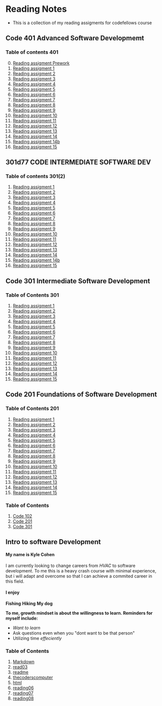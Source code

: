 # Reading Notes
- This is a collection of my reading assigments for codefellows course

## Code 401 Advanced Software Developmemt
### Table of contents 401
0. [Reading assigment Prework](./401readings/preworkReading.html)
1. [Reading assigment 1](./401readings/Read01.html)
2. [Reading assigment 2](./401readings/Read02.html)
3. [Reading assigment 3](./401readings/Read03.html)
4. [Reading assigment 4](./401readings/Read04.html)
5. [Reading assigment 5](./401readings/Read05.html)
6. [Reading assigment 6](./401readings/Read06.html)
7. [Reading assigment 7](./401readings/Read07.html)
8. [Reading assigment 8](./401readings/Read08.html)
9. [Reading assigment 9](./401readings/Read09.html)
10. [Reading assigment 10](./401readings/Read10.html)
11. [Reading assigment 11](./401readings/Read11.html)
12. [Reading assigment 12](./401readings/Read12.html)
13. [Reading assigment 13](./401readings/Read13.html)
14. [Reading assigment 14](./401readings/Read14.html)
14. [Reading assigment 14b](./401readings/Read14b.html)
15. [Reading assigment 15](./401readings/Read15.html)

## 301d77 CODE INTERMEDIATE SOFTWARE DEV
### Table of contents 301(2)
1. [Reading assigment 1](./301d77readings/Read01.html)
2. [Reading assigment 2](./301d77readings/Read02.html)
3. [Reading assigment 3](./301d77readings/Read03.html)
4. [Reading assigment 4](./301d77readings/Read04.html)
5. [Reading assigment 5](./301d77readings/Read05.html)
6. [Reading assigment 6](./301d77readings/Read06.html)
7. [Reading assigment 7](./301d77readings/Read07.html)
8. [Reading assigment 8](./301d77readings/Read08.html)
9. [Reading assigment 9](./301d77readings/Read09.html)
10. [Reading assigment 10](./301d77readings/Read10.html)
11. [Reading assigment 11](./301d77readings/Read11.html)
12. [Reading assigment 12](./301d77readings/Read12.html)
13. [Reading assigment 13](./301d77readings/Read13.html)
14. [Reading assigment 14](./301d77readings/Read14.html)
14. [Reading assigment 14b](./301d77readings/Read14b.html)
15. [Reading assigment 15](./301d77readings/Read15.html)


## Code 301 Intermediate Software Development
### Table of Contents 301
1. [Reading assigment 1](./CODE301readings/readClass01.html)
2. [Reading assigment 2](./CODE301readings/readClass02.html)
3. [Reading assigment 3](./CODE301readings/readClass03.html)
4. [Reading assigment 4](./CODE301readings/readClass04.html)
5. [Reading assigment 5](./CODE301readings/readClass05.html)
6. [Reading assigment 6](./CODE301readings/readClass06.html)
7. [Reading assigment 7](./CODE301readings/readClass07.html)
8. [Reading assigment 8](./CODE301readings/readClass08.html)
9. [Reading assigment 9](./CODE301readings/readClass09.html)
10. [Reading assigment 10](./CODE301readings/readClass10.html)
11. [Reading assigment 11](./CODE301readings/readClass11.html)
12. [Reading assigment 12](./CODE301readings/readClass12.html)
13. [Reading assigment 13](./CODE301readings/readClass13.html)
14. [Reading assigment 14]()
15. [Reading assigment 15]()


## Code 201 Foundations of Software Development

### Table of Contents 201
1. [Reading assigment 1](./CODE201readings/class-01.html)
2. [Reading assigment 2](./CODE201readings/class-02.html)
3. [Reading assigment 3](./CODE201readings/class-03.html)
4. [Reading assigment 4](./CODE201readings/class-04.html)
5. [Reading assigment 5](./CODE201readings/class-05.html)
6. [Reading assigment 6](./CODE201readings/class-06.html)
7. [Reading assigment 7](./CODE201readings/class-07.html)
8. [Reading assigment 8](./CODE201readings/class-08.html)
9. [Reading assigment 9](./CODE201readings/class-09.html)
10. [Reading assigment 10](./CODE201readings/class-10.html)
11. [Reading assigment 11](./CODE201readings/class-11.html)
12. [Reading assigment 12](./CODE201readings/class-12.html)
13. [Reading assigment 13](./CODE201readings/class-13.html)
14. [Reading assigment 14](./CODE201readings/class-14.html)
15. [Reading assigment 15](./CODE201readings/class-14A.html)

### Table of Contents
1. [Code 102](code102.md)
2. [Code 201](code201.md)
3. [Code 301](code301.md)



## Intro to software Development


#### My name is Kyle Cohen
I am currently looking to change careers from *HVAC* to software development.
To me this is a heavy crash course with minimal experience, but i will adapt and overcome so that I can achieve a commited career in this field.

#### I enjoy
**Fishing**
**Hiking**
**My dog**

**To me, growth mindset is about the willingness to learn. Reminders for myself include:**

- *Want to learn*
- Ask questions even when you "dont want to be that person"
- Utilizing time *effeciently*




### Table of Contents
1. [Markdown](markdown.md)
2. [read03](read03day2.md)
3. [readme](README.md)
4. [thecoderscomputer](thecoderscomputer.md)
5. [html](html.md)
6. [reading06](reading06.md)
7. [reading07](reading07.md)
8. [reading08](reading08.md)
